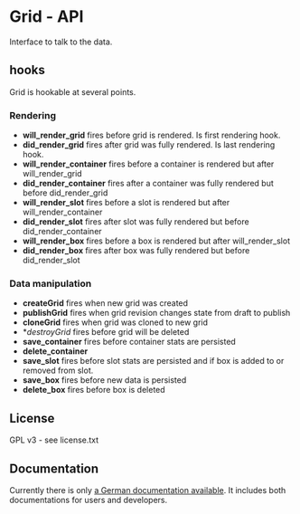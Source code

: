 Grid - API
====

Interface to talk to the data.

## hooks

Grid is hookable at several points.

### Rendering

 - **will_render_grid** fires before grid is rendered. Is first rendering hook.
 - **did_render_grid** fires after grid was fully rendered. Is last rendering hook.
 - **will_render_container** fires before a container is rendered but after will_render_grid
 - **did_render_container** fires after a container was fully rendered but before did_render_grid
 - **will_render_slot** fires before a slot is rendered but after will_render_container
 - **did_render_slot** fires after slot was fully rendered but before did_render_container
 - **will_render_box** fires before a box is rendered but after will_render_slot
 - **did_render_box** fires after box was fully rendered but before did_render_slot
 
 ### Data manipulation
 
 - **createGrid** fires when new grid was created
 - **publishGrid** fires when grid revision changes state from draft to publish
 - **cloneGrid** fires when grid was cloned to new grid
 - **destroyGrid* fires before grid will be deleted
 - **save_container** fires before container stats are persisted
 - **delete_container** 
 - **save_slot** fires before slot stats are persisted and if box is added to or removed from slot.
 - **save_box** fires before new data is persisted
 - **delete_box** fires before box is deleted
  

## License

GPL v3 - see license.txt

## Documentation

Currently there is only [a German documentation available](http://doc.the-grid.ws/). It includes both documentations for users and developers.

